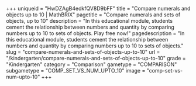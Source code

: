 +++
uniqueid = "HwDZAgB4edkfQV8D9bFF"
title = "Compare numerals and objects up to 10 | MathBRIX"
pagetitle = "Compare numerals and sets of objects, up to 10"
description = "In this educational module, students cement the relationship between numbers and quantity by comparing numbers up to 10 to sets of objects. Play free now!"
pagedescription = "In this educational module, students cement the relationship between numbers and quantity by comparing numbers up to 10 to sets of objects."
slug = "compare-numerals-and-sets-of-objects-up-to-10"
url = "/kindergarten/compare-numerals-and-sets-of-objects-up-to-10"
grade = "Kindergarten"
category = "Comparison"
gametype = "COMPARISON"
subgametype = "COMP_SET_VS_NUM_UPTO_10"
image = "comp-set-vs-num-upto-10"
+++